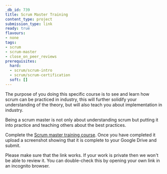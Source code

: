 ```yaml
---
_db_id: 739
title: Scrum Master Training
content_type: project
submission_type: link
ready: true
flavours:
- none
tags:
- scrum
- scrum-master
- close_on_peer_reviews
prerequisites:
  hard:
  - scrum/scrum-intro
  - scrum/scrum-certification
  soft: []
---
```


The purpose of you doing this specific course is to see and learn how scrum can be practiced in industry, this will further solidify your understanding of the theory, but will also teach you about implementation in industry.

Being a scrum master is not only about understanding scrum but putting it into practice and teaching others about the best practices. 

Complete the [Scrum master training course](https://www.udemy.com/course/scrum-master-training/). Once you have completed it upload a screenshot showing that it is complete to your Google Drive and submit.

Please make sure that the link works. If your work is private then we won't be able to review it. You can double-check this by opening your own link in an incognito browser.  
